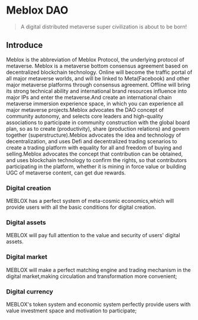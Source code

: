 # Meblox DAO
> A digital distributed metaverse super civilization is about to be born!
## Introduce
Meblox is the abbreviation of Meblox Protocol, the underlying protocol of metaverse. Meblox is a metaverse bottom consensus agreement based on decentralized blockchain technology. Online will become the traffic portal of all major metaverse worlds, and will be linked to Meta(Facebook) and other major metaverse platforms through consensus agreement. Offline will bring its strong technical ability and international brand resources influence into major IPs and enter the metaverse.And create an international chain metaverse immersion experience space, in which you can experience all major metaverse projects.Meblox advocates the DAO concept of community autonomy, and selects core leaders and high-quality associations to participate in community construction with the global board plan, so as to create (productivity), share (production relations) and govern together (superstructure).Meblox advocates the idea and technology of decentralization, and uses Defi and decentralized trading scenarios to create a trading platform with equality for all and freedom of buying and selling.Meblox advocates the concept that contribution can be obtained, and uses blockchain technology to confirm the rights, so that contributors participating in the platform, whether it is mining in force value or building UGC of metaverse content, can get due rewards.
### Digital creation
MEBLOX has a perfect system of meta-cosmic economics,which will provide users with all the basic conditions for digital creation.
### Digital assets
MEBLOX will pay full attention to the value and security of users' digital assets.
### Digital market
MEBLOX will make a perfect matching engine and trading mechanism in the digital market,making circulation and transformation more convenient;
### Digital currency
MEBLOX's token system and economic system perfectly provide users with value investment space and motivation to participate;
